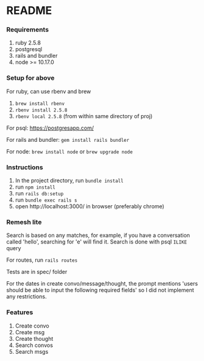 # README
### Requirements
1. ruby 2.5.8 
2. postgresql
3. rails and bundler 
4. node >= 10.17.0

### Setup for above
For ruby, can use rbenv and brew 
  1. `brew install rbenv`
  2. `rbenv install 2.5.8`
  3. `rbenv local 2.5.8` (from within same directory of proj)

For psql: https://postgresapp.com/

For rails and bundler: `gem install rails bundler`

For node: `brew install node` or `brew upgrade node`
  
### Instructions
1. In the project directory, run `bundle install`
2. run `npm install`
3. run `rails db:setup`
4. run `bundle exec rails s`
5. open http://localhost:3000/ in browser (preferably chrome)

### Remesh lite
Search is based on any matches, for example, if you have a conversation called 'hello', searching for 'e' will find it.
Search is done with psql `ILIKE` query

For routes, run `rails routes`

Tests are in spec/ folder

For the dates in create convo/message/thought, the prompt mentions 'users should be able to input the following required fields' so I did not implement any restrictions. 

### Features
1. Create convo
2. Create msg
3. Create thought
4. Search convos
5. Search msgs

  
